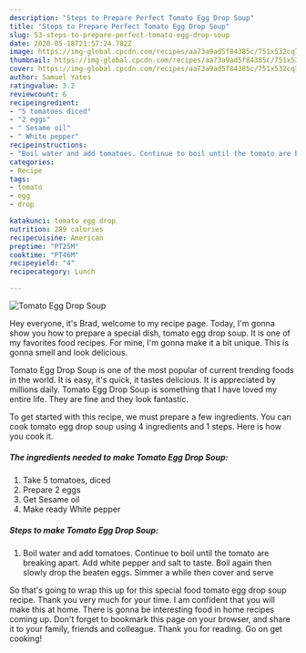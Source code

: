 ```yaml
---
description: "Steps to Prepare Perfect Tomato Egg Drop Soup"
title: "Steps to Prepare Perfect Tomato Egg Drop Soup"
slug: 53-steps-to-prepare-perfect-tomato-egg-drop-soup
date: 2020-05-18T21:57:24.782Z
image: https://img-global.cpcdn.com/recipes/aa73a9ad5f84385c/751x532cq70/tomato-egg-drop-soup-recipe-main-photo.jpg
thumbnail: https://img-global.cpcdn.com/recipes/aa73a9ad5f84385c/751x532cq70/tomato-egg-drop-soup-recipe-main-photo.jpg
cover: https://img-global.cpcdn.com/recipes/aa73a9ad5f84385c/751x532cq70/tomato-egg-drop-soup-recipe-main-photo.jpg
author: Samuel Yates
ratingvalue: 3.2
reviewcount: 6
recipeingredient:
- "5 tomatoes diced"
- "2 eggs"
- " Sesame oil"
- " White pepper"
recipeinstructions:
- "Boil water and add tomatoes. Continue to boil until the tomato are breaking apart. Add white pepper and salt to taste. Boil again then slowly drop the beaten eggs. Simmer a while then cover and serve"
categories:
- Recipe
tags:
- tomato
- egg
- drop

katakunci: tomato egg drop 
nutrition: 289 calories
recipecuisine: American
preptime: "PT25M"
cooktime: "PT46M"
recipeyield: "4"
recipecategory: Lunch

---
```



![Tomato Egg Drop Soup](https://img-global.cpcdn.com/recipes/aa73a9ad5f84385c/751x532cq70/tomato-egg-drop-soup-recipe-main-photo.jpg)

Hey everyone, it's Brad, welcome to my recipe page. Today, I'm gonna show you how to prepare a special dish, tomato egg drop soup. It is one of my favorites food recipes. For mine, I'm gonna make it a bit unique. This is gonna smell and look delicious.

Tomato Egg Drop Soup is one of the most popular of current trending foods in the world. It is easy, it's quick, it tastes delicious. It is appreciated by millions daily. Tomato Egg Drop Soup is something that I have loved my entire life. They are fine and they look fantastic.




To get started with this recipe, we must prepare a few ingredients. You can cook tomato egg drop soup using 4 ingredients and 1 steps. Here is how you cook it.

<!--inarticleads1-->

##### The ingredients needed to make Tomato Egg Drop Soup:

1. Take 5 tomatoes, diced
1. Prepare 2 eggs
1. Get  Sesame oil
1. Make ready  White pepper




<!--inarticleads2-->

##### Steps to make Tomato Egg Drop Soup:

1. Boil water and add tomatoes. Continue to boil until the tomato are breaking apart. Add white pepper and salt to taste. Boil again then slowly drop the beaten eggs. Simmer a while then cover and serve




So that's going to wrap this up for this special food tomato egg drop soup recipe. Thank you very much for your time. I am confident that you will make this at home. There is gonna be interesting food in home recipes coming up. Don't forget to bookmark this page on your browser, and share it to your family, friends and colleague. Thank you for reading. Go on get cooking!
